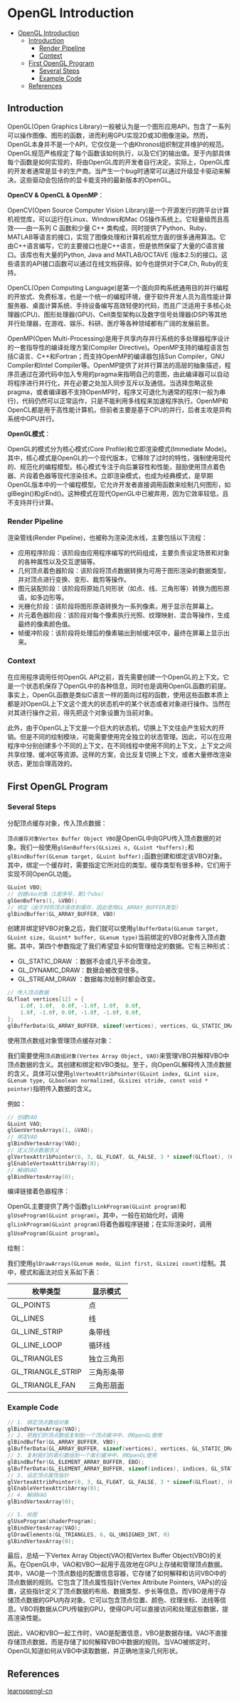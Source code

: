 # OpenGL Introduction

- [OpenGL Introduction](#opengl-introduction)
  - [Introduction](#introduction)
    - [Render Pipeline](#render-pipeline)
    - [Context](#context)
  - [First OpenGL Program](#first-opengl-program)
    - [Several Steps](#several-steps)
    - [Example Code](#example-code)
  - [References](#references)

## Introduction

OpenGL(Open Graphics Library)一般被认为是一个图形应用API，包含了一系列可以操作图像、图形的函数，进而利用GPU实现2D或3D图像渲染。然而，OpenGL本身并不是一个API，它仅仅是一个由Khronos组织制定并维护的规范。OpenGL规范严格规定了每个函数该如何执行，以及它们的输出值。至于内部具体每个函数是如何实现的，将由OpenGL库的开发者自行决定。实际上，OpenGL库的开发者通常是显卡的生产商。当产生一个bug时通常可以通过升级显卡驱动来解决。这些驱动会包括你的显卡能支持的最新版本的OpenGL。

**OpenCV & OpenCL & OpenMP**：

OpenCV(Open Source Computer Vision Library)是一个开源发行的跨平台计算机视觉库，可以运行在Linux、Windows和Mac OS操作系统上。它轻量级而且高效——由一系列 C 函数和少量 C++ 类构成，同时提供了Python、Ruby、MATLAB等语言的接口，实现了图像处理和计算机视觉方面的很多通用算法。它由C++语言编写，它的主要接口也是C++语言，但是依然保留了大量的C语言接口。该库也有大量的Python, Java and MATLAB/OCTAVE (版本2.5)的接口。这些语言的API接口函数可以通过在线文档获得。如今也提供对于C#,Ch, Ruby的支持。

OpenCL(Open Computing Language)是第一个面向异构系统通用目的并行编程的开放式、免费标准，也是一个统一的编程环境，便于软件开发人员为高性能计算服务器、桌面计算系统、手持设备编写高效轻便的代码，而且广泛适用于多核心处理器(CPU)、图形处理器(GPU)、Cell类型架构以及数字信号处理器(DSP)等其他并行处理器，在游戏、娱乐、科研、医疗等各种领域都有广阔的发展前景。

OpenMP(Open Multi-Processing)是用于共享内存并行系统的多处理器程序设计的一套指导性的编译处理方案(Compiler Directive)。OpenMP支持的编程语言包括C语言、C++和Fortran；而支持OpenMP的编译器包括Sun Compiler，GNU Compiler和Intel Compiler等。OpenMP提供了对并行算法的高层的抽象描述，程序员通过在源代码中加入专用的pragma来指明自己的意图，由此编译器可以自动将程序进行并行化，并在必要之处加入同步互斥以及通信。当选择忽略这些pragma，或者编译器不支持OpenMP时，程序又可退化为通常的程序(一般为串行)，代码仍然可以正常运作，只是不能利用多线程来加速程序执行。OpenMP和OpenCL都是用于高性能计算机，但前者主要是基于CPU的并行，后者主攻是异构系统中GPU并行。

**OpenGL模式**：

OpenGL的模式分为核心模式(Core Profile)和立即渲染模式(Immediate Mode)。其中，核心模式是OpenGL的一个现代版本，它移除了过时的特性，强制使用现代的、规范化的编程模型。核心模式专注于向后兼容性和性能，鼓励使用顶点着色器、片段着色器等现代渲染技术。立即渲染模式，也成为经典模式，是早期OpenGL版本中的一个编程模型。它允许开发者直接调用函数来绘制几何图形，如glBegin()和glEnd()。这种模式在现代OpenGL中已被弃用，因为它效率较低，且不支持并行计算。

### Render Pipeline

渲染管线(Render Pipeline)，也被称为渲染流水线，主要包括以下流程：

- 应用程序阶段：该阶段由应用程序编写的代码组成，主要负责设定场景和对象的各种属性以及交互逻辑等。
- 几何顶点着色器阶段：该阶段将顶点数据转换为可用于图形渲染的数据类型，并对顶点进行变换、变形、裁剪等操作。
- 图元装配阶段：该阶段将原始几何形状（如点、线、三角形等）转换为图形原语，如多边形等。
- 光栅化阶段：该阶段将图形原语转换为一系列像素，用于显示在屏幕上。
- 片元着色器阶段：该阶段对每个像素执行光照、纹理映射、混合等操作，生成最终的像素颜色值。
- 帧缓冲阶段：该阶段将处理后的像素输出到帧缓冲区中，最终在屏幕上显示出来。

### Context

在应用程序调用任何OpenGL API之前，首先需要创建⼀个OpenGL的上下文。它是一个状态机保存了OpenGL中的各种信息，同时也是调用OpenGL函数的前提。事实上，OpenGL函数是类似C语言⼀样的面向过程的函数，使用这些函数本质上都是对OpenGL上下文这个庞大的状态机中的某个状态或者对象进行操作。当然在对其进行操作之前，得先把这个对象设置为当前对象。

此外，由于OpenGL上下文是⼀个巨大的状态机，切换上下文往会产生较大的开销。但是不同的绘制模块，可能需要使用完全独立的状态管理。因此，可以在应用程序中分别创建多个不同的上下文，在不同线程中使用不同的上下文，上下文之间共享纹理、缓冲区等资源。这样的方案，会比反复切换上下文，或者大量修改渲染状态，更加合理高效的。

## First OpenGL Program

### Several Steps

分配顶点缓存对象，传入顶点数据：

`顶点缓存对象Vertex Buffer Object VBO`是OpenGL中向GPU传入顶点数据的对象。我们一般使用`glGenBuffers(GLsizei n, GLuint *buffers);`和`glBindBuffer(GLenum target, GLuint buffer);`函数创建和绑定该VBO对象。其中，绑定一个缓存时，需要指定它所对应的类型。缓存类型有很多种，它们用于实现不同OpenGL功能。

``` c++
GLuint VBO;
// 创建vbo对象（1是序号，第1个vbo）
glGenBuffers(1, &VBO);  
// 绑定（由于时将顶点保存到缓存，因此使用GL_ARRAY_BUFFER类型）
glBindBuffer(GL_ARRAY_BUFFER, VBO)
```

创建并绑定好VBO对象之后，我们就可以使用`glBufferData(GLenum target, GLuint size, GLuint* buffer, GLenum type)`当前绑定的VBO对象传入顶点数据。其中，第四个参数指定了我们希望显卡如何管理给定的数据。它有三种形式：

- GL_STATIC_DRAW ：数据不会或几乎不会改变。
- GL_DYNAMIC_DRAW：数据会被改变很多。
- GL_STREAM_DRAW ：数据每次绘制时都会改变。

``` c++
// 传入顶点数据
GLfloat vertices[12] = {
    1.0f, 1.0f,  0.0f, -1.0f, 1.0f,  0.0f,
    1.0f, -1.0f, 0.0f, -1.0f, -1.0f, 0.0f,
};
glBufferData(GL_ARRAY_BUFFER, sizeof(vertices), vertices, GL_STATIC_DRAW);
```

使用顶点数组对象管理顶点缓存对象：

我们需要使用`顶点数组对象(Vertex Array Object, VAO)`来管理VBO并解释VBO中顶点数据的含义。其创建和绑定和VBO类似。至于，向OpenGL解释传入顶点数据的含义，具体可以使用`glVertexAttribPointer(GLuint index, GLint size, GLenum type, GLboolean normalized, GLsizei stride, const void * pointer)`指明传入数据的含义。

例如：

``` c++
// 创建VAO
GLuint VAO;
glGenVertexArrays(1, &VAO);  
// 绑定VAO
glBindVertexArray(VAO);
// 定义顶点数据含义
glVertexAttribPointer(0, 3, GL_FLOAT, GL_FALSE, 3 * sizeof(GLfloat), (GLvoid*)0);
glEnableVertexAttribArray(0);
// 解绑VAO
glBindVertexArray(0);
```

编译链接着色器程序：

OpenGL主要提供了两个函数`glLinkProgram(GLuint program)`和`glUseProgram(GLuint program)`。其中，一般在初始化时，调用`glLinkProgram(GLuint program)`将着色器程序链接；在实际渲染时，调用`glUseProgram(GLuint program)`。

绘制：

我们使用`glDrawArrays(GLenum mode, GLint first, GLsizei count)`绘制。其中，模式和画法对应关系如下表：

|  枚举类型  | 显示模式 |
| --------- | -------- |
| GL_POINTS | 点 |
| GL_LINES  | 线 |
| GL_LINE_STRIP | 条带线 |
| GL_LINE_LOOP | 循环线 |
| GL_TRIANGLES | 独立三角形|
| GL_TRIANGLE_STRIP | 三角形条带 |
| GL_TRIANGLE_FAN | 三角形扇面 |

### Example Code

``` c++
// 1. 绑定顶点数组对象
glBindVertexArray(VAO);
// 2. 把我们的顶点数组复制到一个顶点缓冲中，供OpenGL使用
glBindBuffer(GL_ARRAY_BUFFER, VBO);
glBufferData(GL_ARRAY_BUFFER, sizeof(vertices), vertices, GL_STATIC_DRAW);
// 3. 复制我们的索引数组到一个索引缓冲中，供OpenGL使用
glBindBuffer(GL_ELEMENT_ARRAY_BUFFER, EBO);
glBufferData(GL_ELEMENT_ARRAY_BUFFER, sizeof(indices), indices, GL_STATIC_DRAW);
// 3. 设定顶点属性指针
glVertexAttribPointer(0, 3, GL_FLOAT, GL_FALSE, 3 * sizeof(GLfloat), (GLvoid*)0);
glEnableVertexAttribArray(0);
// 4. 解绑VAO
glBindVertexArray(0);

// 5. 绘图
glUseProgram(shaderProgram);
glBindVertexArray(VAO);
glDrawElements(GL_TRIANGLES, 6, GL_UNSIGNED_INT, 0)
glBindVertexArray(0);
```

最后，总结一下Vertex Array Object(VAO)和Vertex Buffer Object(VBO)的关系。在OpenGL中，VAO和VBO一起用于高效地在GPU上存储和管理顶点数据。其中，VAO是一个顶点数组的配置信息容器，它存储了如何解释和访问VBO中的顶点数据的规则。它包含了顶点属性指针(Vertex Attribute Pointers, VAPs)的设置，这些指针定义了顶点数据的布局、数据类型、步长等信息。而VBO是用于存储顶点数据的GPU内存对象。它可以包含顶点位置、颜色、纹理坐标、法线等信息。VBO将数据从CPU传输到GPU，使得GPU可以直接访问和处理这些数据，提高渲染性能。

因此，VAO和VBO一起工作时，VAO是配置信息，VBO是数据存储。VAO不直接存储顶点数据，而是存储了如何解释VBO中数据的规则。当VAO被绑定时，OpenGL知道如何从VBO中读取数据，并正确地渲染几何形状。

## References

[learnopengl-cn](https://learnopengl-cn.readthedocs.io/zh/latest/01%20Getting%20started/04%20Hello%20Triangle/)
